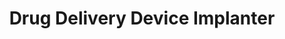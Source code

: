 ---
title: Drug Delivery Device Implanter
layout: portfolio
tags: 
  - design 
  - engineering
  - medical
  - dfm
  - portfolio

---